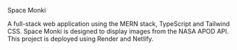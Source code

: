Space Monki 

A full-stack web application using the MERN stack, TypeScript and Tailwind CSS.
Space Monki is designed to display images from the NASA APOD API. This project is deployed using Render and Netlify.

